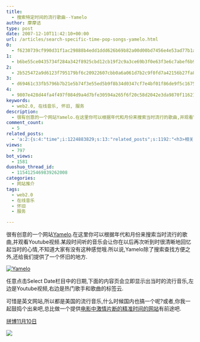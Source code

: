 ```yaml
---
title:
  - 搜索特定时间的流行歌曲--Yamelo
author: 摩摩诘
type: post
date: 2007-12-10T11:42:10+00:00
url: /articles/search-specific-time-pop-songs-yamelo.html
0:
  - f6230739cf990d31f1ac29888b4edd1ddd626b69b82a00d00bd7456e4e53ad77b1a3bf7c94d2b9839fea9c1c0fb2eb3e
1:
  - b6be55ce0435734f284a342f8925cbd12cb19f2c9a3ce69b3f0e63f3e6c7abef6b91116823de32b9bafc7646246c2988
2:
  - 2b525472a9d6123f795179bf6c20922607cbb0a6a061d7b2c9f0fd7a42156b27fa8c5595670868a0b0e7b472929acf92
3:
  - d69461c33fb5796b7b21e5b74f3e55ed5b9f8b34d0347cf7e4bf01f86de9f5c16750be1bbc9d43274f92f1541ebe98e9
4:
  - 9807e428d44fa4f497f084d9a4d7bfe30594a265f6f20c58d2042e3da9870f116211c6f7ca42d7d153d7bee37983920b
keywords:
  - web2.0, 在线音乐, 怀旧, 服务
description:
  - 很有创意的一个网站Yamelo.在这里你可以根据年代和月份来搜索当时流行的歌曲,并观看Youtube视频.某段时间听的音乐会让你在以后再次听到时很清晰地回忆起当时的心情,不知道大家有没有这种感觉哦.所以说,Yamelo除了搜索查找方便之外,还给我们提供了一个怀旧的地方.
comment_count:
  - 5
related_posts:
  - 'a:2:{s:4:"time";i:1224883829;s:13:"related_posts";s:1192:"<h3>相关日志</h3><ul class="related_post"><li><a href="http://www.digglife.cn/articles/my-web20-tools.html" title="摩摩诘的Web2.0装备">摩摩诘的Web2.0装备</a></li><li><a href="http://www.digglife.cn/articles/google-health-live.html" title="Google Health正式发布">Google Health正式发布</a></li><li><a href="http://www.digglife.cn/articles/voice-thread.html" title="支持多媒体评论的照片分享服务:VoiceThread">支持多媒体评论的照片分享服务:VoiceThread</a></li><li><a href="http://www.digglife.cn/articles/text2mp3-vozme.html" title="vozME,将输入的文字在线转换成MP3">vozME,将输入的文字在线转换成MP3</a></li><li><a href="http://www.digglife.cn/articles/reflection-maker.html" title="在线给图片添加倒影效果:ReflectionMaker">在线给图片添加倒影效果:ReflectionMaker</a></li><li><a href="http://www.digglife.cn/articles/adobe-share-annouced.html" title="Adobe发布文档共享服务Adobe Share">Adobe发布文档共享服务Adobe Share</a></li><li><a href="http://www.digglife.cn/articles/google-shared-stuff.html" title="Google Shared Stuff,没什么特别">Google Shared Stuff,没什么特别</a></li></ul>";}'
views:
  - 797
bot_views:
  - 1581
duoshuo_thread_id:
  - 1154125469839262008
categories:
  - 网站推介
tags:
  - web2.0
  - 在线音乐
  - 怀旧
  - 服务

---
```

很有创意的一个网站<a href="http://www.yamelo.com/" title="Yamelo" target="_blank">Yamelo</a>.在这里你可以根据年代和月份来搜索当时流行的歌曲,并观看Youtube视频.某段时间听的音乐会让你在以后再次听到时很清晰地回忆起当时的心情,不知道大家有没有这种感觉哦.所以说,Yamelo除了搜索查找方便之外,还给我们提供了一个怀旧的地方.

<!--more-->

[![Yamelo][1]][2]

任意点击Select Date栏目中的日期,下面的内容页会立即显示出当时的流行音乐,左边是Youtube视频,右边是热门歌手和歌曲的标签云.

可惜是英文网站,所以都是美国的流行音乐,什么时候国内也搞一个呢?或者,你我一起鼓捣个出来吧,总比做一个提供<a href="http://ent.sina.com.cn/m/f/knocked/index.html" target="_blank">电影中激情片断的精准时间的网站</a>有前途吧.

<a href="http://www.feedsky.com/challenge/art/522/feedsky/diggliferss/~/gtsp/zt1/8d3e5/lnk.html" target="_blank">拼博11月10日</a>

![][3]

 [1]: http://digglife.qiniudn.com/wp-content/uploads/3/379/2007/12/yamelo.thumbnail.gif
 [2]: https://www.digglife.net/wp-content/uploads/3/379/2007/12/yamelo.gif "Yamelo"
 [3]: http://digglife.qiniudn.com/qiniu/2323/image/08080fa297a63f7eb39a6837e23bdf63.jpg